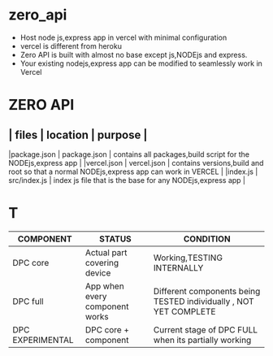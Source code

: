 # zero_api

- Host node js,express app in vercel with minimal configuration
- vercel is different from heroku
- Zero API is built with almost no base except js,NODEjs and express.
- Your existing nodejs,express app can be modified to seamlessly work in Vercel

# ZERO API


| files       | location      | purpose                                                                                 |
-------------------------------------------------------------------------------------------------------------------------
|package.json | package.json | contains all packages,build script for the NODEjs,express app                            |
|vercel.json  | vercel.json  | contains versions,build and root so that a normal NODEjs,express app can work in VERCEL  |
|index.js     | src/index.js | index js file that is the base for any NODEjs,express app                                |



# T


|    COMPONENT     |    STATUS                       |     CONDITION                                                     |
|------------------|---------------------------------|-------------------------------------------------------------------|
|  DPC core        | Actual part covering device     | Working,TESTING INTERNALLY                                        |
|  DPC full        | App when every component works  | Different components being TESTED individually , NOT YET COMPLETE |
| DPC EXPERIMENTAL | DPC core + component            |  Current stage of DPC FULL when its partially working             |


